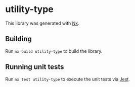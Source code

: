 # utility-type

This library was generated with [Nx](https://nx.dev).

## Building

Run `nx build utility-type` to build the library.

## Running unit tests

Run `nx test utility-type` to execute the unit tests via [Jest](https://jestjs.io).
